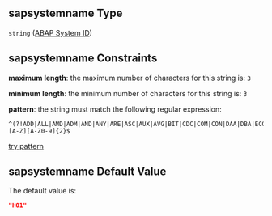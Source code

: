 ## sapsystemname Type

`string` ([ABAP System ID](btpsa-usecase-properties-services-items-allof-1-then-allof-0-then-allof-0-then-properties-parameters-properties-abap-system-id.md))

## sapsystemname Constraints

**maximum length**: the maximum number of characters for this string is: `3`

**minimum length**: the minimum number of characters for this string is: `3`

**pattern**: the string must match the following regular expression:&#x20;

```regexp
^(?!ADD|ALL|AMD|ADM|AND|ANY|ARE|ASC|AUX|AVG|BIT|CDC|COM|CON|DAA|DBA|ECO|END|EPS|FOR|GET|GID|IBM|INT|KEY|LOG|LPT|MAP|MAX|MIN|MON|NIX|NOT|NUL|OFF|OLD|OMS|OUT|PAD|PRN|RAW|REF|ROW|SAP|SET|SGA|SHG|SID|SQL|SUM|SYS|TMP|TOP|UID|USE|USR|VAR)[A-Z][A-Z0-9]{2}$
```

[try pattern](https://regexr.com/?expression=%5E\(%3F!ADD%7CALL%7CAMD%7CADM%7CAND%7CANY%7CARE%7CASC%7CAUX%7CAVG%7CBIT%7CCDC%7CCOM%7CCON%7CDAA%7CDBA%7CECO%7CEND%7CEPS%7CFOR%7CGET%7CGID%7CIBM%7CINT%7CKEY%7CLOG%7CLPT%7CMAP%7CMAX%7CMIN%7CMON%7CNIX%7CNOT%7CNUL%7COFF%7COLD%7COMS%7COUT%7CPAD%7CPRN%7CRAW%7CREF%7CROW%7CSAP%7CSET%7CSGA%7CSHG%7CSID%7CSQL%7CSUM%7CSYS%7CTMP%7CTOP%7CUID%7CUSE%7CUSR%7CVAR\)%5BA-Z%5D%5BA-Z0-9%5D%7B2%7D%24 "try regular expression with regexr.com")

## sapsystemname Default Value

The default value is:

```json
"H01"
```
